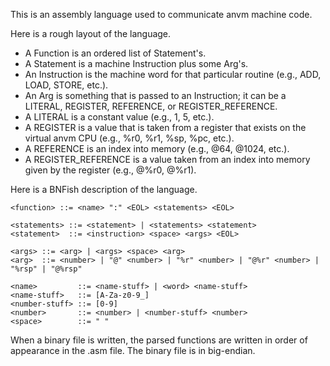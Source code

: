 This is an assembly language used to communicate anvm machine code.

Here is a rough layout of the language.
- A Function is an ordered list of Statement's.
- A Statement is a machine Instruction plus some Arg's.
- An Instruction is the machine word for that particular routine (e.g., ADD, LOAD, STORE, etc.).
- An Arg is something that is passed to an Instruction; it can be a LITERAL, REGISTER, REFERENCE, or REGISTER\_REFERENCE.
- A LITERAL is a constant value (e.g., 1, 5, etc.).
- A REGISTER is a value that is taken from a register that exists on the virtual anvm CPU (e.g., %r0, %r1, %sp, %pc, etc.).
- A REFERENCE is an index into memory (e.g., @64, @1024, etc.).
- A REGISTER\_REFERENCE is a value taken from an index into memory given by the register (e.g., @%r0, @%r1).

Here is a BNFish description of the language.
```
<function> ::= <name> ":" <EOL> <statements> <EOL>

<statements> ::= <statement> | <statements> <statement>
<statement>  ::= <instruction> <space> <args> <EOL>

<args> ::= <arg> | <args> <space> <arg>
<arg>  ::= <number> | "@" <number> | "%r" <number> | "@%r" <number> | "%rsp" | "@%rsp"

<name>         ::= <name-stuff> | <word> <name-stuff>
<name-stuff>   ::= [A-Za-z0-9_]
<number-stuff> ::= [0-9]
<number>       ::= <number> | <number-stuff> <number>
<space>        ::= " "
```

When a binary file is written, the parsed functions are written in order of appearance in the .asm file.
The binary file is in big-endian.
